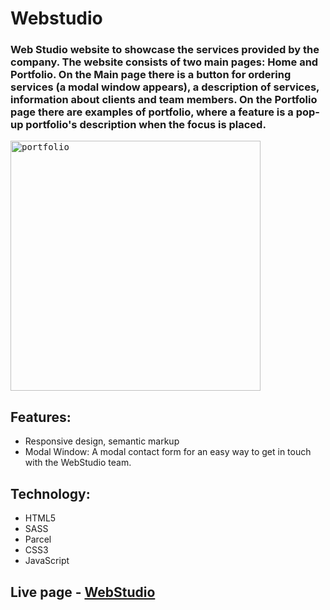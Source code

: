 # Webstudio
### Web Studio website to showcase the services provided by the company. The website consists of two main pages: Home and Portfolio. On the Main page there is a button for ordering services (a modal window appears), a description of services, information about clients and team members. On the Portfolio page there are examples of portfolio, where a feature is a pop-up portfolio's description when the focus is placed.

<kbd> 
<img src="https://lh3.googleusercontent.com/pw/AIL4fc-t9X185ms66pYWC-MpZZhzpVFir_QsShqP8IUD9Y3wR3Z5bKqlfzwS1QvERaJPZc9g78gqjMEXB6d4ZLEb-kq_l5PeVxxQQmGwv9OBz4oTRuLfXo1G69jAn1BKzqv1vql8OnjKfzgifAiDCPxpz11MxTR67u6-zFca6dVzN50hyXfSUENhmelC7erfBz2Fff7vIz_3VVW-FjL7AvmRwRZMX_MKQ1RRHOLAcihQj0P2-ED539DH0qz_RIeRzjEXHdvj0NbXdMVM0fzc21ChCZQr4nAGp7doBTecwAcSfHJEvyib2pPyWLJ4mAKWxHZRiM6aKJwh2WwcyASiiPxkizpNX0XdqRQ1g6BAdWCSkX1-TXuYLJj5MsM-7AsogedFC4YSsiljOktPgJh2bx1JvbVcj0PJoaVkUyugu3jTFdrcMzE4PuCgSnvGh4YIgMkxCGRI3tfxU9hh0_Ji-HK3ybmqnlA8OAk_r4lnjh3-kjFgNwqNulf1tIcAmD1unFF-k6TWOna5mzQ4u4JlGeNFjU-A-dhuFWBmGV8axQHTeDcmuCTAW3p2qJcFZLvuhln5wyIK2uh5GWJKtz4pNslanjuw1piQhU42C4t5KmJCnWgZ8ZmwZRBI_dYOtOOGsictcRFHaYZ7oFnp62IUcHbWHf0nPJGavS3XvSIwW9S0gpD9QIcb8AZZ6aarsrcFe2pDmc_hO_YS7CntyDsbT4ynZBkiRpM5-C55563rUREtR1j49-mFuyyOyocXO5iMI0e-Zaogug5eIOqWaafg-Wp13kf27Wg7ULOz3Af3D6VUTGPusgHKua2-NKF5jGNlThu_gOUMD9nFQqExPM3mu3KFAOPHNSE-3A2YeeQ2TkTrn0mPOzcGBV_eaeyYlrxIQ3LxFHMopqwd1_2Knkb54WkE0vPuC1aSnjnmQWcHCdN1RSIlmkBI0LAnD1WhSC7W=w659-h657-s-no?authuser=0" alt="portfolio" width="400" height="400"/>
</kbd>

## Features:
- Responsive design, semantic markup
- Modal Window: A modal contact form for an easy way to get in touch with the WebStudio team.

## Technology:
- HTML5
- SASS
- Parcel
- CSS3
- JavaScript

## Live page - [WebStudio](https://tinkkid.github.io/WebStudio/)
